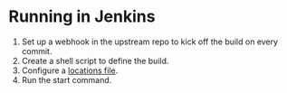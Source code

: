 <!--
# Copyright 2022, 2023 IBM Inc. All rights reserved
# SPDX-License-Identifier: Apache2.0
# Last updated: 2023-11-01
-->

# Running in Jenkins

1. Set up a webhook in the upstream repo to kick off the build on every commit.
1. Create a shell script to define the build.
1. Configure a [locations file](setup.md). 
1. Run the start command.

